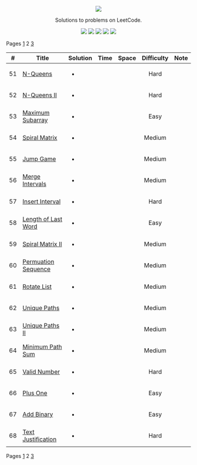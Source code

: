 [CopyrightLicense]:https://github.com/RyanFehr/LeetCode/blob/master/LICENSE
<p align="center">
	<a href="https://leetcode.com/rfehr/"><img src="https://discuss.leetcode.com/assets/uploads/system/site-logo.png?v=qgb1lp804jg" ></a>
</p>
<p align="center">
    Solutions to problems on LeetCode.
</p>
<p align="center">
	<img src="https://img.shields.io/badge/Solved-29/665-blue.svg">
    <img src="https://img.shields.io/badge/Easy-19-brightgreen.svg">
    <img src="https://img.shields.io/badge/Medium-10-yellow.svg">
    <img src="https://img.shields.io/badge/Hard-0-red.svg">
	<img src="https://img.shields.io/badge/Language-Java-orange.svg">
</p>

Pages [1](https://github.com/RyanFehr/LeetCode/blob/master/README.md) 2 [3](https://github.com/RyanFehr/LeetCode/blob/master/indexing/page3.md)

| #  | Title           |  Solution       |  Time           | Space           | Difficulty    | Note
-----|---------------- |:---------------:| --------------- | --------------- |:-------------:| -----
| 51 |[N-Queens](https://leetcode.com/problems/n-queens/description/)| <ul><li></li><ul> | | | Hard | ||
| 52 |[N-Queens II](https://leetcode.com/problems/n-queens-ii/description/)| <ul><li></li><ul> | | | Hard | ||
| 53 |[Maximum Subarray](https://leetcode.com/problems/maximum-subarray/description/)| <ul><li></li><ul> | | | Easy | ||
| 54 |[Spiral Matrix](https://leetcode.com/problems/spiral-matrix/description/)| <ul><li></li><ul> | | | Medium | ||
| 55 |[Jump Game](https://leetcode.com/problems/jump-game/description/)| <ul><li></li><ul> | | | Medium | ||
| 56 |[Merge Intervals](https://leetcode.com/problems/merge-intervals/description/)| <ul><li></li><ul> | | | Medium | ||
| 57 |[Insert Interval](https://leetcode.com/problems/insert-interval/description/)| <ul><li></li><ul> | | | Hard | ||
| 58 |[Length of Last Word](https://leetcode.com/problems/length-of-last-word/description/)| <ul><li></li><ul> | | | Easy | ||
| 59 |[Spiral Matrix II](https://leetcode.com/problems/spiral-matrix-ii/description/)| <ul><li></li><ul> | | | Medium | ||
| 60 |[Permuation Sequence](https://leetcode.com/problems/permutation-sequence/description/)| <ul><li></li><ul> | | | Medium | ||
| 61 |[Rotate List](https://leetcode.com/problems/rotate-list/description/)| <ul><li></li><ul> | | | Medium | ||
| 62 |[Unique Paths](https://leetcode.com/problems/unique-paths/description/)| <ul><li></li><ul> | | | Medium | ||
| 63 |[Unique Paths II](https://leetcode.com/problems/unique-paths-ii/description/)| <ul><li></li><ul> | | | Medium | ||
| 64 |[Minimum Path Sum](https://leetcode.com/problems/minimum-path-sum/description/)| <ul><li></li><ul> | | | Medium | ||
| 65 |[Valid Number](https://leetcode.com/problems/valid-number/description/)| <ul><li></li><ul> | | | Hard | ||
| 66 |[Plus One](https://leetcode.com/problems/plus-one/description/)| <ul><li></li><ul> | | | Easy | ||
| 67 |[Add Binary](https://leetcode.com/problems/add-binary/description/)| <ul><li></li><ul> | | | Easy | ||
| 68 |[Text Justification](https://leetcode.com/problems/text-justification/description/)| <ul><li></li><ul> | | | Hard | ||

Pages [1](https://github.com/RyanFehr/LeetCode/blob/master/README.md) 2 [3](https://github.com/RyanFehr/LeetCode/blob/master/indexing/page3.md)
